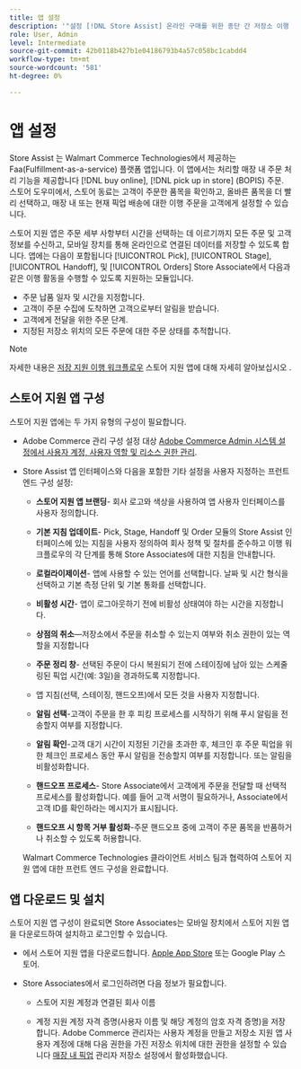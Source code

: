 ```yaml
---
title: 앱 설정
description: '"설정 [!DNL Store Assist] 온라인 구매를 위한 종단 간 저장소 이행 워크플로우 및 프로세스를 관리하는 앱은 스토어 주문에서 선택합니다." '
role: User, Admin
level: Intermediate
source-git-commit: 42b0118b427b1e04186793b4a57c058bc1cabdd4
workflow-type: tm+mt
source-wordcount: '581'
ht-degree: 0%

---
```



# 앱 설정

Store Assist 는 Walmart Commerce Technologies에서 제공하는 Faa(Fulfillment-as-a-service) 플랫폼 앱입니다. 이 앱에서는 처리할 매장 내 주문 처리 기능을 제공합니다 [!DNL buy online], [!DNL pick up in store] (BOPIS) 주문.  스토어 도우미에서, 스토어 동료는 고객이 주문한 품목을 확인하고, 올바른 품목을 더 빨리 선택하고, 매장 내 또는 현재 픽업 배송에 대한 이행 주문을 고객에게 설정할 수 있습니다.

스토어 지원 앱은 주문 세부 사항부터 시간을 선택하는 데 이르기까지 모든 주문 및 고객 정보를 수신하고, 모바일 장치를 통해 온라인으로 연결된 데이터를 저장할 수 있도록 합니다. 앱에는 다음이 포함됩니다 [!UICONTROL Pick], [!UICONTROL Stage], [!UICONTROL Handoff], 및 [!UICONTROL Orders] Store Associate에서 다음과 같은 이행 활동을 수행할 수 있도록 지원하는 모듈입니다.

- 주문 납품 일자 및 시간을 지정합니다.
- 고객이 주문 수집에 도착하면 고객으로부터 알림을 받습니다.
- 고객에게 전달을 위한 주문 단계.
- 지정된 저장소 위치의 모든 주문에 대한 주문 상태를 추적합니다.

>[!NOTE]
>
>자세한 내용은 [저장 지원 이행 워크플로우](store-assist-modules.md) 스토어 지원 앱에 대해 자세히 알아보십시오 .

## 스토어 지원 앱 구성

스토어 지원 앱에는 두 가지 유형의 구성이 필요합니다.

- Adobe Commerce 관리 구성 설정 대상 [Adobe Commerce Admin 시스템 설정에서 사용자 계정, 사용자 역할 및 리소스 권한 관리](user-setup.md).

- Store Assist 앱 인터페이스와 다음을 포함한 기타 설정을 사용자 지정하는 프런트 엔드 구성 설정:

   - **스토어 지원 앱 브랜딩**- 회사 로고와 색상을 사용하여 앱 사용자 인터페이스를 사용자 정의합니다.

   - **기본 지침 업데이트**- Pick, Stage, Handoff 및 Order 모듈의 Store Assist 인터페이스에 있는 지침을 사용자 정의하여 회사 정책 및 절차를 준수하고 이행 워크플로우의 각 단계를 통해 Store Associates에 대한 지침을 안내합니다.

   - **로컬라이제이션**- 앱에 사용할 수 있는 언어를 선택합니다. 날짜 및 시간 형식을 선택하고 기본 측정 단위 및 기본 통화를 선택합니다.

   - **비활성 시간**- 앱이 로그아웃하기 전에 비활성 상태여야 하는 시간을 지정합니다.

   - **상점의 취소**—저장소에서 주문을 취소할 수 있는지 여부와 취소 권한이 있는 역할을 지정합니다

   - **주문 정리 창**- 선택된 주문이 다시 복원되기 전에 스테이징에 남아 있는 스케줄링된 픽업 시간(예: 3일)을 경과하도록 지정합니다.

   - 앱 지침(선택, 스테이징, 핸드오프)에서 모든 것을 사용자 지정합니다.

   - **알림 선택**-고객이 주문을 한 후 피킹 프로세스를 시작하기 위해 푸시 알림을 전송할지 여부를 지정합니다.

   - **알림 확인**-고객 대기 시간이 지정된 기간을 초과한 후, 체크인 후 주문 픽업을 위한 체크인 프로세스 동안 푸시 알림을 전송할지 여부를 지정합니다. 또는 알림을 비활성화합니다.

   - **핸드오프 프로세스**- Store Associate에서 고객에게 주문을 전달할 때 선택적 프로세스를 활성화합니다. 예를 들어 고객 서명이 필요하거나, Associate에서 고객 ID를 확인하라는 메시지가 표시됩니다.

   - **핸드오프 시 항목 거부 활성화**-주문 핸드오프 중에 고객이 주문 품목을 반품하거나 취소할 수 있도록 허용합니다.

   Walmart Commerce Technologies 클라이언트 서비스 팀과 협력하여 스토어 지원 앱에 대한 프런트 엔드 구성을 완료합니다.

## 앱 다운로드 및 설치

스토어 지원 앱 구성이 완료되면 Store Associates는 모바일 장치에서 스토어 지원 앱을 다운로드하여 설치하고 로그인할 수 있습니다.

- 에서 스토어 지원 앱을 다운로드합니다. [Apple App Store](https://apps.apple.com/us/app/store-assist-by-walmart/id16092815390) 또는 Google Play 스토어.

- Store Associates에서 로그인하려면 다음 정보가 필요합니다.

   - 스토어 지원 계정과 연결된 회사 이름

   - 계정 지원 계정 자격 증명(사용자 이름 및 해당 계정의 암호 자격 증명)을 저장합니다.
   Adobe Commerce 관리자는 사용자 계정을 만들고 저장소 지원 앱 사용자 계정에 대해 다음 권한을 가진 저장소 위치에 대한 권한을 설정할 수 있습니다 [매장 내 픽업](merchant-store-configuration.md#pickup-location-configuration) 관리자 저장소 설정에서 활성화했습니다.

